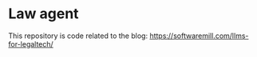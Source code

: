 # Law agent 
This repository is code related to the blog: https://softwaremill.com/llms-for-legaltech/ 
